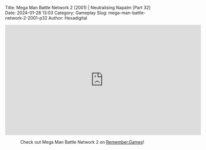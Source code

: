 Title: Mega Man Battle Network 2 (2001) | Neutralising Napalm [Part 32]
Date: 2024-01-28 13:03
Category: Gameplay
Slug: mega-man-battle-network-2-2001-p32
Author: Hexadigital

<center><iframe src="https://www.youtube.com/embed/ba4UI4aq7iw?feature=oembed" allow="accelerometer; autoplay; encrypted-media; gyroscope; picture-in-picture" width="640" height="360" frameborder="0"></iframe>

Check out Mega Man Battle Network 2 on [Remember.Games](https://remember.games/game/2244/mega-man-battle-network-2/)!</center>